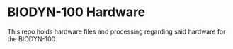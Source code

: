 # BIODYN-100 Hardware

This repo holds hardware files and processing regarding said hardware for the BIODYN-100.